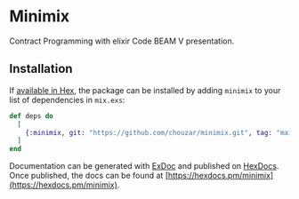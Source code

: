 # Minimix

Contract Programming with elixir Code BEAM V presentation.

## Installation

If [available in Hex](https://hex.pm/docs/publish), the package can be installed
by adding `minimix` to your list of dependencies in `mix.exs`:

```elixir
def deps do
  [
    {:minimix, git: "https://github.com/chouzar/minimix.git", tag: "main"}
  ]
end
```

Documentation can be generated with [ExDoc](https://github.com/elixir-lang/ex_doc)
and published on [HexDocs](https://hexdocs.pm). Once published, the docs can
be found at [https://hexdocs.pm/minimix](https://hexdocs.pm/minimix).

